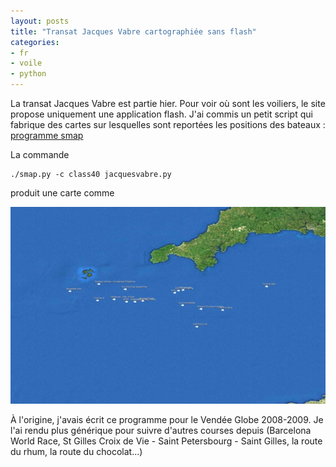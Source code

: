 ```yaml
---
layout: posts
title: "Transat Jacques Vabre cartographiée sans flash"
categories:
- fr
- voile
- python
---
```


La transat Jacques Vabre est partie hier. Pour voir où sont les voiliers, le site propose uniquement une application flash. J'ai commis un petit script qui fabrique des cartes sur lesquelles sont reportées les positions des bateaux :
[programme smap](https://bitbucket.org/manu/vg/overview)

La commande

    ./smap.py -c class40 jacquesvabre.py

produit une carte comme 

[<img src="/images/jv.jpg">](http://velsheda.lateralis.org/cartes/choc_11_2009-11-07_09.jpg)

À l'origine, j'avais écrit ce programme pour le Vendée Globe 2008-2009. Je l'ai rendu plus générique pour suivre d'autres courses depuis (Barcelona World Race, St Gilles Croix de Vie - Saint Petersbourg - Saint Gilles, la route du rhum, la route du chocolat...)
